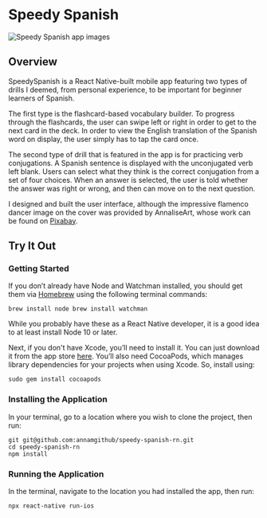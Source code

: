 # Speedy Spanish


![Speedy Spanish app images](https://annaexplores.com/static/media/spanish-app.020daffc.gif)

## Overview
SpeedySpanish is a React Native-built mobile app featuring two types of drills I deemed, from personal experience, to be important for beginner learners of Spanish.

The first type is the flashcard-based vocabulary builder. To progress through the flashcards, the user can swipe left or right in order to get to the next card in the deck. In order to view the English translation of the Spanish word on display, the user simply has to tap the card once.

The second type of drill that is featured in the app is for practicing verb conjugations. A Spanish sentence is displayed with the unconjugated verb left blank. Users can select what they think is the correct conjugation from a set of four choices. When an answer is selected, the user is told whether the answer was right or wrong, and then can move on to the next question.

I designed and built the user interface, although the impressive flamenco dancer image on the cover was provided by AnnaliseArt, whose work can be found on [Pixabay](https://pixabay.com/illustrations/flamenco-dancer-woman-spain-dancer-5317023/).


## Try It Out
### Getting Started
If you don’t already have Node and Watchman installed, you should get them via [Homebrew](https://brew.sh/) using the following terminal commands:

`brew install node
brew install watchman`

While you probably have these as a React Native developer, it is a good idea to at least install Node 10 or later. 

Next, if you don't have Xcode, you’ll need to install it. You can just download it from the app store [here](https://apps.apple.com/us/app/xcode/id497799835?mt=12). You’ll also need CocoaPods, which manages library dependencies for your projects when using Xcode. So, install using:

`sudo gem install cocoapods`

### Installing the Application
In your terminal, go to a location where you wish to clone the project, then run:

`git git@github.com:annamgithub/speedy-spanish-rn.git`  
`cd speedy-spanish-rn`  
`npm install`  

### Running the Application
In the terminal, navigate to the location you had installed the app, then run:

`npx react-native run-ios`  



